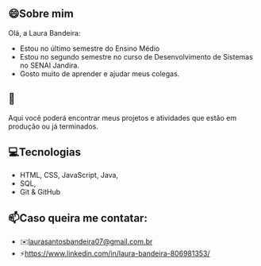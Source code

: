 ## 😄Sobre mim

Olá, a Laura Bandeira: 
- Estou no último semestre do Ensino Médio
- Estou no segundo semestre no curso de Desenvolvimento de Sistemas no SENAI Jandira.
- Gosto muito de aprender e ajudar meus colegas.

## 🚀
Aqui você poderá encontrar meus projetos e atividades que estão em produção ou já terminados.

## 💻Tecnologias
- HTML, CSS, JavaScript, Java, 
- SQL,
- Git & GitHub

## 📫Caso queira me contatar:
- ✉️laurasantosbandeira07@gmail.com.br
- ⚡https://www.linkedin.com/in/laura-bandeira-806981353/
<!--

Here are some ideas to get you started:

- 🔭 I’m currently working on ...
- 🌱 I’m currently learning ...
- 👯 I’m looking to collaborate on ...
- 🤔 I’m looking for help with ...
- 💬 Ask me about ...
- 📫 How to reach me: ...
- 😄 Pronouns: ...
- ⚡ Fun fact: ...
-->
